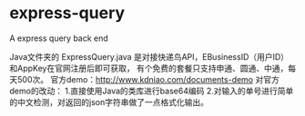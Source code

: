 # express-query
A express query back end

Java文件夹的 ExpressQuery.java 是对接快递鸟API，EBusinessID（用户ID）和AppKey在官网注册后即可获取，
有个免费的套餐只支持申通、圆通、中通，每天500次。
官方demo：http://www.kdniao.com/documents-demo
对官方demo的改动：
1.直接使用Java的类库进行base64编码
2.对输入的单号进行简单的中文检测，对返回的json字符串做了一点格式化输出。
